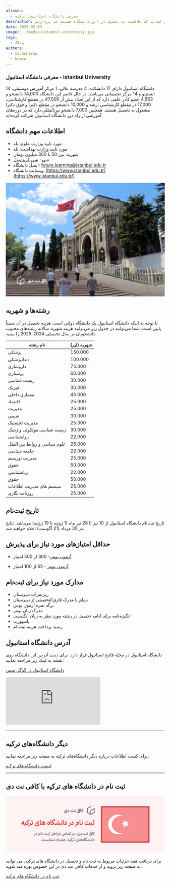 ```yaml
---
aliases:
  - معرفی دانشگاه استانبول ترکیه
description: در این مقاله به معرفی کامل دانشگاه استانبول برای کسانی که علاقمند به تحصیل در این دانشگاه هستند می پردازیم.
date: 2025-02-03
image: ../media/istanbul-university.jpg
tags:
  - وبلاگ
authors:
  - zachshirow
  - hemra
---
```


### معرفی دانشگاه استانبول - Istanbul University


دانشگاه استانبول دارای 17 دانشکده، 4 مدرسه عالی، 1 مرکز آموزش موسیقی، 14 انستیتو و 14 مرکز تحقیقاتی می‌باشد. در حال حاضر این دانشگاه 74,000 دانشجو و 4,563 عضو کادر علمی دارد که از این تعداد بیش از 47,000 در مقطع کارشناسی، 17,000 در مقطع کارشناسی ارشد و 10,000 دانشجو در مقطع دکترا و فوق دکترا مشغول به تحصیل هستند. همچنین 7,000 دانشجو بین‌المللی دارد که در دوره‌های آموزشی از راه دور دانشگاه استانبول شرکت کرده‌اند.

## اطلاعات مهم دانشگاه

- مورد تایید وزارت علوم: بله
- مورد تایید وزارت بهداشت: بله
- شهریه: بین 50 تا 300 میلیون تومان
- شهر: [شهر استانبول](istanbul.md)
- ایمیل دانشگاه: [future.learning@istanbul.edu.tr](mailto:future.learning@istanbul.edu.tr)
- وبسایت دانشگاه: [https://www.istanbul.edu.tr](https://www.istanbul.edu.tr/)

![](../media/istanbul-campus.jpg)
## رشته‌ها و شهریه

با توجه به اینکه دانشگاه استانبول یک دانشگاه دولتی است، هزینه تحصیل در آن نسبتاً پایین است. شما می‌توانید در جدول زیر می‌توانید هزینه شهریه سالانه رشته‌های محبوب دانشجویان در سال تحصیلی 2024-2025 را ببینید.

| **نام رشته**                 | **شهریه (لیر)** |
| ---------------------------- | --------------- |
| پزشکی                        | 150.000         |
| دندانپزشکی                   | 100.000         |
| داروسازی                     | 75.000          |
| پرستاری                      | 60.000          |
| زیست شناسی                   | 30.000          |
| فیزیک                        | 30.000          |
| معماری داخلی                 | 45.000          |
| اقتصاد                       | 25.000          |
| مدیریت                       | 25.000          |
| شیمی                         | 30.000          |
| مدیریت لجستیک                | 25.000          |
| زیست شناسی مولکولی و ژنتیک   | 30.000          |
| روانشناسی                    | 22.000          |
| علوم سیاسی و روابط بین الملل | 25.000          |
| جامعه شناسی                  | 22.000          |
| مدیریت توریسم                | 25.000          |
| حقوق                         | 50.000          |
| زبانشناسی                    | 22.000          |
| حقوق                         | 50.000          |
| سیستم های مدیریت اطلاعات     | 25.000          |
| روزنامه نگاری                | 25.000          |
## تاریخ ثبت‌نام

تاریخ ثبت‌نام دانشگاه استانبول از 10 تیر تا 28 تیر ماه (1 ژوئیه تا 19 ژوئیه) می‌باشد. نتایج در 30 مرداد (21 آگوست) اعلام خواهند شد.



## حداقل امتیازهای مورد نیاز برای پذیرش

- [آزمون یوس](yos-exam.md)- 300 از 500 امتیاز

- [آزمون تومر](tomer-exam.md) - 65 از 100 امتیاز

## مدارک مورد نیاز برای ثبت‌نام

- ریزنمرات دبیرستان
- دیپلم یا مدرک فارق‌التحصیلی از دبیرستان
- برگه نمره آزمون یوس
- مدرک زبان تومر
- انگیزه‌نامه برای ادامه تحصیل در رشته مورد نظر به زبان انگلیسی
- پاسپورت
- رسید پرداخت هزینه ثبت‌نام

## آدرس دانشگاه استانبول

دانشگاه استانبول در محله فاتیح استانبول قرار دارد. برای دیدن آدرس این دانشگاه روی نقشه به لینک زیر مراجعه نمایید:

[دانشگاه استانبول در گوگل مپس](https://www.google.com/url?sa=t&rct=j&q=&esrc=s&source=web&cd=&cad=rja&uact=8&ved=2ahUKEwiB6rPZ6KaLAxXmVEEAHRCeKyUQ_BJ6BAg_EAo&url=%2Fmaps%2Fplace%2FIstanbul%2BUniversity%2Fdata%3D!4m2!3m1!1s0x0%3A0x4f51928bdbcd627a%3Fsa%3DX%26ved%3D1t%3A2428%26ictx%3D111&usg=AOvVaw1P6bV_WULenFyXeOby-oPA&opi=89978449)

<iframe src="https://www.google.com/maps/embed?pb=!1m18!1m12!1m3!1d3414.3406829896626!2d28.961838!3d41.0126037!2m3!1f0!2f0!3f0!3m2!1i1024!2i768!4f13.1!3m3!1m2!1s0x14cab98ddc3c6be3%3A0x4f51928bdbcd627a!2sIstanbul%20University!5e1!3m2!1sen!2s!4v1739355383930!5m2!1sen!2s"  class="aspect-video w-full rounded-md mb-5" style="border:0;" allowfullscreen="" loading="lazy" referrerpolicy="no-referrer-when-downgrade"></iframe>

---
## دیگر دانشگاه‌های ترکیه

برای کسب اطلاعات درباره دیگر دانشگاه‌های ترکیه به صفحه زیر مراجعه نمایید.

[لیست دانشگاه های ترکیه](turkiye-universities.mdx)

---

## ثبت نام در دانشگاه های ترکیه با کافی نت دی

![](../media/turkiye-university-signup-banner.jpg)

برای دریافت همه جزئیات مربوط به ثبت نام و تحصیل در دانشگاه های ترکیه، می توانید به صفحه زیر بروید و از خدمات کافی نت دی در این خصوص بهره مند شوید. 

[ثبت نام در دانشگاه های ترکیه](../services/turkiye-university-signup.md)



